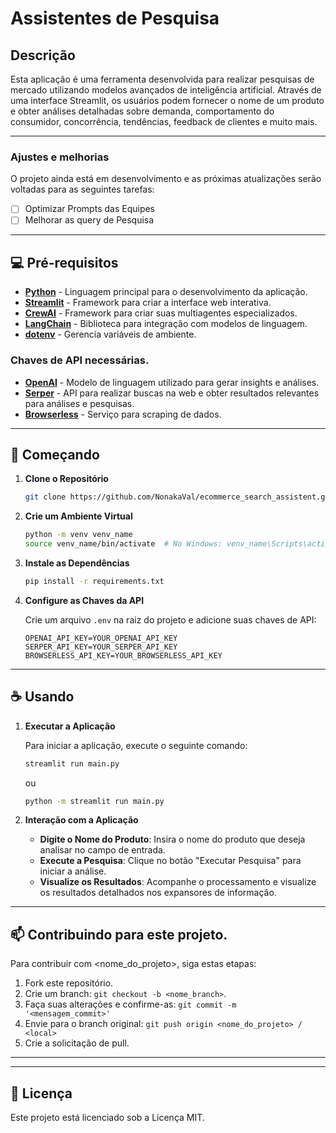 
# Assistentes de Pesquisa

## Descrição

Esta aplicação é uma ferramenta desenvolvida para realizar pesquisas de mercado utilizando modelos avançados de inteligência artificial. Através de uma interface Streamlit, os usuários podem fornecer o nome de um produto e obter análises detalhadas sobre demanda, comportamento do consumidor, concorrência, tendências, feedback de clientes e muito mais.



---


### Ajustes e melhorias

O projeto ainda está em desenvolvimento e as próximas atualizações serão voltadas para as seguintes tarefas:

- [ ] Optimizar Prompts das Equipes
- [ ] Melhorar as query de Pesquisa

---

## 💻 Pré-requisitos

- [**Python**](https://www.python.org/downloads/) - Linguagem principal para o desenvolvimento da aplicação.
- [**Streamlit**](https://streamlit.io/) - Framework para criar a interface web interativa.
- [**CrewAI**](https://www.crewai.com/) - Framework para criar suas multiagentes especializados.
- [**LangChain**](https://www.langchain.com/) - Biblioteca para integração com modelos de linguagem.
- [**dotenv**](https://pypi.org/project/python-dotenv/) - Gerencia variáveis de ambiente.

### Chaves de API necessárias.

- [**OpenAI**](https://platform.openai.com) - Modelo de linguagem utilizado para gerar insights e análises.
- [**Serper**](https://serper.dev/) - API para realizar buscas na web e obter resultados relevantes para análises e pesquisas.
- [**Browserless**](https://www.browserless.io/) - Serviço para scraping de dados.

---

## 🚀  Começando

1. **Clone o Repositório**

   ```bash
   git clone https://github.com/NonakaVal/ecommerce_search_assistent.git
   ```

2. **Crie um Ambiente Virtual**

   ```bash
   python -m venv venv_name
   source venv_name/bin/activate  # No Windows: venv_name\Scripts\activate
   ```

3. **Instale as Dependências**

   ```bash
   pip install -r requirements.txt
   ```

4. **Configure as Chaves da API**

   Crie um arquivo `.env` na raiz do projeto e adicione suas chaves de API:

   ```text
   OPENAI_API_KEY=YOUR_OPENAI_API_KEY
   SERPER_API_KEY=YOUR_SERPER_API_KEY
   BROWSERLESS_API_KEY=YOUR_BROWSERLESS_API_KEY
   ```

---   

## ☕ Usando

1. **Executar a Aplicação**

   Para iniciar a aplicação, execute o seguinte comando:

   ```bash
   streamlit run main.py
   ```

   ou

   ```bash
   python -m streamlit run main.py
   ```

2. **Interação com a Aplicação**

   - **Digite o Nome do Produto**: Insira o nome do produto que deseja analisar no campo de entrada.
   - **Execute a Pesquisa**: Clique no botão "Executar Pesquisa" para iniciar a análise.
   - **Visualize os Resultados**: Acompanhe o processamento e visualize os resultados detalhados nos expansores de informação.

---

## 📫 Contribuindo para este projeto.

Para contribuir com <nome_do_projeto>, siga estas etapas:

1. Fork este repositório.
2. Crie um branch: `git checkout -b <nome_branch>`.
3. Faça suas alterações e confirme-as: `git commit -m '<mensagem_commit>'`
4. Envie para o branch original: `git push origin <nome_do_projeto> / <local>`
5. Crie a solicitação de pull.

---


---

## 📝 Licença

Este projeto está licenciado sob a Licença MIT. 





